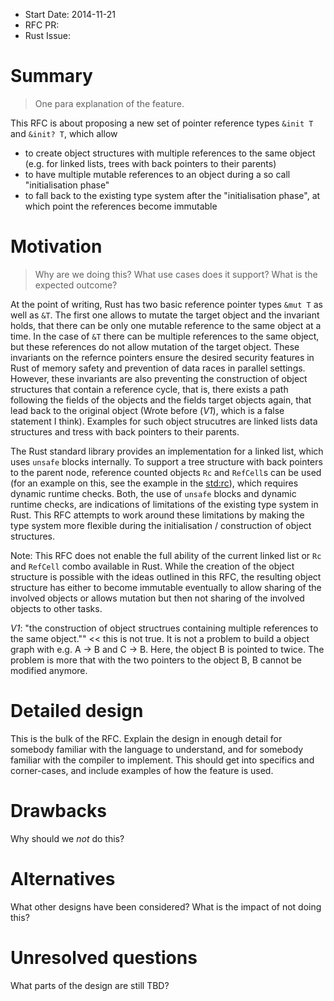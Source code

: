 - Start Date: 2014-11-21
- RFC PR:
- Rust Issue:

# Summary

> One para explanation of the feature.

This RFC is about proposing a new set of pointer reference types `&init T` and `&init? T`, which allow

- to create object structures with multiple references to the same object (e.g. for linked lists, trees with back pointers to their parents)
- to have multiple mutable references to an object during a so call "initialisation phase"
- to fall back to the existing type system after the "initialisation phase", at which point the references become immutable

# Motivation

> Why are we doing this? What use cases does it support? What is the expected outcome?

At the point of writing, Rust has two basic reference pointer types `&mut T` as well as `&T`. The first one allows to mutate the target object and the invariant holds, that there can be only one mutable reference to the same object at a time. In the case of `&T` there can be multiple references to the same object, but these references do not allow mutation of the target object. These invariants on the refernce pointers ensure the desired security features in Rust of memory safety and prevention of data races in parallel settings. However, these invariants are also preventing the construction of object structures that contain a reference cycle, that is, there exists a path following the fields of the objects and the fields target objects again, that lead back to the original object (Wrote before (*V1*), which is a false statement I think). Examples for such object strucutres are linked lists data structures and tress with back pointers to their parents.

The Rust standard library provides an implementation for a linked list, which uses `unsafe` blocks internally. To support a tree structure with back pointers to the parent node, reference counted objects `Rc` and `RefCell`s can be used (for an example on this, see the example in the [std:rc](http://doc.rust-lang.org/std/rc/index.html)), which requires dynamic runtime checks. Both, the use of `unsafe` blocks and dynamic runtime checks, are indications of limitations of the existing type system in Rust. This RFC attempts to work around these limitations by making the type system more flexible during the initialisation / construction of object structures.

Note: This RFC does not enable the full ability of the current linked list or `Rc` and `RefCell` combo available in Rust. While the creation of the object structure is possible with the ideas outlined in this RFC, the resulting object structure has either to become immutable eventually to allow sharing of the involved objects or allows mutation but then not sharing of the involved objects to other tasks.

*V1*: "the construction of object structrues containing multiple references to the same object."" << this is not true. It is not a problem to build a object graph with e.g. A → B and C → B. Here, the object B is pointed to twice. The problem is more that with the two pointers to the object B, B cannot be modified anymore.

# Detailed design


This is the bulk of the RFC. Explain the design in enough detail for somebody familiar
with the language to understand, and for somebody familiar with the compiler to implement.
This should get into specifics and corner-cases, and include examples of how the feature is used.

# Drawbacks

Why should we *not* do this?

# Alternatives

What other designs have been considered? What is the impact of not doing this?

# Unresolved questions

What parts of the design are still TBD?
